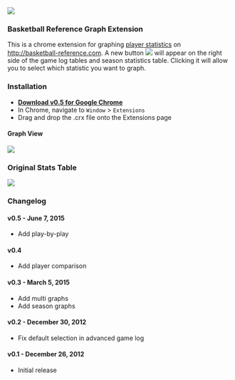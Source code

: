 ![](https://raw.github.com/Caged/bbref-graphs/master/icon48.png)

### Basketball Reference Graph Extension

This is a chrome extension for graphing [player statistics](http://www.basketball-reference.com/players/l/lillada01/gamelog/2013/) on http://basketball-reference.com.  A new button ![](http://f.cl.ly/items/0t3f3x1U1L3B023k2s1Q/button.png) will appear on the right side of the game log tables and season statistics table.  Clicking it will allow you to select which statistic you want to graph.

### Installation

* [**Download v0.5 for Google Chrome**](https://github.com/therve/bbref-graphs/raw/master/bball-ref.crx)
* In Chrome, navigate to `Window` > `Extensions`
* Drag and drop the .crx file onto the Extensions page


#### Graph View
![](http://f.cl.ly/items/3q1i3w1j38132m2p011E/bbref-graph.png)

### Original Stats Table
![](http://f.cl.ly/items/3n0O0Y042C112q0w120S/Screen%20Shot%202012-12-26%20at%201.27.17%20PM.png)

### Changelog

#### v0.5 - June 7, 2015
* Add play-by-play

#### v0.4
* Add player comparison

#### v0.3 - March 5, 2015
* Add multi graphs
* Add season graphs

#### v0.2 - December 30, 2012
* Fix default selection in advanced game log

#### v0.1 - December 26, 2012
* Initial release
